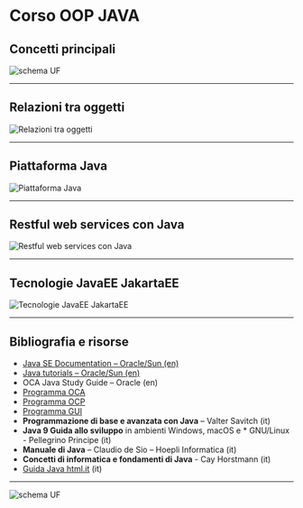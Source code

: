 # Corso OOP JAVA

## Concetti principali

![schema UF](https://raw.githubusercontent.com/maboglia/CorsoJava/master/appunti/img/JavaRecap.drawio.png)

---

## Relazioni tra oggetti

![Relazioni tra oggetti](https://raw.githubusercontent.com/maboglia/CorsoJava/master/appunti/img/UML_ClassDiagram/Class-Diagram-Relationships.png)

---

## Piattaforma Java

![Piattaforma Java](https://raw.githubusercontent.com/maboglia/CorsoJava/master/appunti/img/Plateform-Java.png)

---

## Restful web services con Java

![Restful web services con Java](https://raw.githubusercontent.com/maboglia/CorsoJava/master/appunti/img/RESTful-Introduction.png)

---

## Tecnologie JavaEE JakartaEE

![Tecnologie JavaEE JakartaEE](https://raw.githubusercontent.com/maboglia/CorsoJava/master/appunti/img/JEE/02_01-JavaEE7_tecnologie.jpg)

---

## Bibliografia e risorse

* [Java SE Documentation – Oracle/Sun (en)](https://docs.oracle.com/en/java/)
* [Java tutorials – Oracle/Sun (en)](https://docs.oracle.com/javase/tutorial/tutorialLearningPaths.html)
* OCA Java Study Guide – Oracle (en)
* [Programma OCA](100_programma_OCA.md)
* [Programma OCP](100_programma_OCP.md)
* [Programma GUI](100_programma_GUI.md)
* **Programmazione di base e avanzata con Java** – Valter Savitch (it)
* **Java 9 Guida allo sviluppo** in ambienti Windows, macOS e * GNU/Linux - Pellegrino Principe (it)
* **Manuale di Java** – Claudio de Sio – Hoepli Informatica (it)
* **Concetti di informatica e fondamenti di Java** - Cay Horstmann (it)
* [Guida Java html.it](https://www.html.it/guide/guida-java/) (it)

---

![schema UF](https://raw.githubusercontent.com/maboglia/CorsoJava/master/appunti/img/2020_UF_Java.jpg)

